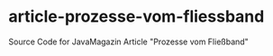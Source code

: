 article-prozesse-vom-fliessband
===============================

Source Code for JavaMagazin Article "Prozesse vom Fließband"